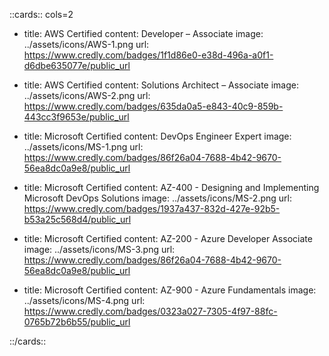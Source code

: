 ::cards:: cols=2

- title: AWS Certified
  content: Developer – Associate
  image: ../assets/icons/AWS-1.png
  url: https://www.credly.com/badges/1f1d86e0-e38d-496a-a0f1-d6dbe635077e/public_url

- title: AWS Certified
  content: Solutions Architect – Associate
  image: ../assets/icons/AWS-2.png
  url: https://www.credly.com/badges/635da0a5-e843-40c9-859b-443cc3f9653e/public_url

- title: Microsoft Certified
  content: DevOps Engineer Expert
  image: ../assets/icons/MS-1.png
  url: https://www.credly.com/badges/86f26a04-7688-4b42-9670-56ea8dc0a9e8/public_url

- title: Microsoft Certified
  content: AZ-400 - Designing and Implementing Microsoft DevOps Solutions
  image: ../assets/icons/MS-2.png
  url: https://www.credly.com/badges/1937a437-832d-427e-92b5-b53a25c568d4/public_url

- title: Microsoft Certified
  content: AZ-200 - Azure Developer Associate
  image: ../assets/icons/MS-3.png
  url: https://www.credly.com/badges/86f26a04-7688-4b42-9670-56ea8dc0a9e8/public_url
  
- title: Microsoft Certified
  content: AZ-900 - Azure Fundamentals
  image: ../assets/icons/MS-4.png
  url: https://www.credly.com/badges/0323a027-7305-4f97-88fc-0765b72b6b55/public_url
  
::/cards::